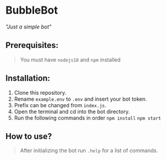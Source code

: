 # BubbleBot
*"Just a simple bot"*
## Prerequisites: 
> You must have `nodejs18` and `npm` installed

## Installation: 
1. Clone this repository.
2. Rename `example.env` to `.env` and insert your bot token.
3. Prefix can be changed from `index.js`.
4. Open the terminal and cd into the bot directory.
5. Run the following commands in order `npm install` `npm start`

## How to use?
> After initializing the bot run `.help` for a list of commands.
